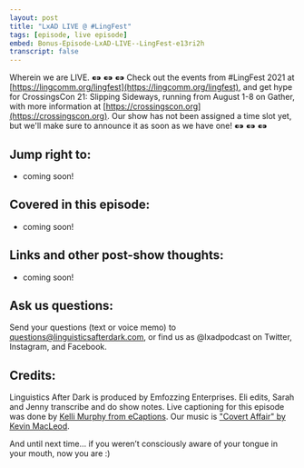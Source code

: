 ```yaml
---
layout: post
title: "LxAD LIVE @ #LingFest"
tags: [episode, live episode]
embed: Bonus-Episode-LxAD-LIVE--LingFest-e13ri2h
transcript: false
---
```

Wherein we are LIVE.
⁌⁍ ⁌⁍ ⁌⁍
Check out the events from #LingFest 2021 at [https://lingcomm.org/lingfest](https://lingcomm.org/lingfest), and get hype for CrossingsCon 21: Slipping Sideways, running from August 1-8 on Gather, with more information at [https://crossingscon.org](https://crossingscon.org). Our show has not been assigned a time slot yet, but we'll make sure to announce it as soon as we have one!
⁌⁍ ⁌⁍ ⁌⁍
<!--more-->

## Jump right to:
- coming soon!

## Covered in this episode:
- coming soon!

## Links and other post-show thoughts:
- coming soon!

## Ask us questions:
Send your questions (text or voice memo) to questions@linguisticsafterdark.com, or find us as @lxadpodcast on Twitter, Instagram, and Facebook.

## Credits:
Linguistics After Dark is produced by Emfozzing Enterprises. Eli edits, Sarah and Jenny transcribe and do show notes. Live captioning for this episode was done by [Kelli Murphy from eCaptions](https://ecaptions.com/). Our music is ["Covert Affair" by Kevin MacLeod](http://lxad.cf/music).

And until next time… if you weren’t consciously aware of your tongue in your mouth, now you are :)
